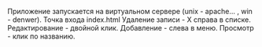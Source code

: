 Приложение запускается на виртуальном сервере (unix - apache... , win - denwer).
Точка входа index.html
Удаление записи - X справа в списке.
Редактирование - двойной клик.
Добавление - слева в меню.
Просмотр - клик по названию.

